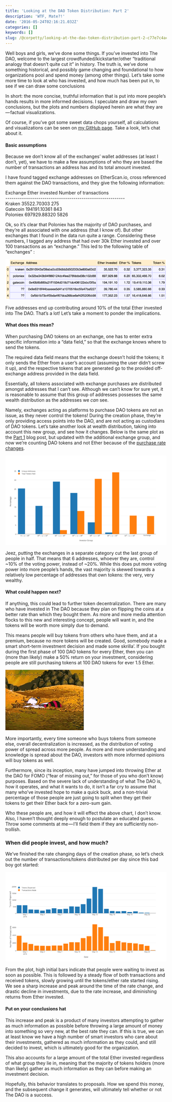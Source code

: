 ```yaml
---
title: 'Looking at the DAO Token Distribution: Part 2'
description: 'WTF, Mate?!'
date: '2016-05-24T02:16:21.032Z'
categories: []
keywords: []
slug: /@corpetty/looking-at-the-dao-token-distribution-part-2-c77e7c4ac81c
---
```


Well boys and girls, we’ve done some things. If you’ve invested into The DAO, welcome to the largest crowdfunded/kickstarter/other “traditional analogy that doesn’t quite cut it” in history. The truth is, we’ve done something historical, and possibly game changing and foundational to how organizations pool and spend money (among other things). Let’s take some more time to look at who has invested, and how much has been put in, to see if we can draw some conclusions

In short: the more concise, truthful information that is put into more people’s hands results in more informed decisions. I speculate and draw my own conclusions, but the plots and numbers displayed herein are what they are — factual visualizations.

Of course, if you’ve got some sweet data chops yourself, all calculations and visualizations can be seen on [my GitHub page](https://github.com/corpetty/TBP_metrics/tree/master/various_visualizations/dao_transactions). Take a look, let’s chat about it.

#### Basic assumptions

Because we don’t know all of the exchanges’ wallet addresses (at least I don’t, yet), we have to make a few assumptions of who they are based the number of transactions an address has and its total amount invested.

I have found tagged exchange addresses on EtherScan.io, cross referenced them against the DAO transactions, and they give the following information:

Exchange          Ether invested    Number of transactions    
\----------------------------------------------------------   
Kraken             35522.70303            275  
Gatecoin          194191.10361            843  
Poloniex          697929.88320           5826

Ok, so it’s clear that Poloniex has the majority of DAO purchases, and they’re all associated with one address (that I know of). But other exchanges that I found in the data run quite a range. Considering these numbers, I tagged any address that had over 30k Ether invested and over 100 transactions as an “exchange.” This led to the following table of “exchanges” :

![](/images/medium/1__6df1FGdArmgO1A3BFa1qiA.png)

Five addresses end up contributing around 10% of the total Ether invested into The DAO. That’s a lot! Let’s take a moment to ponder the implications.

#### What does this mean?

When purchasing DAO tokens on an exchange, one has to enter extra specific information into a “data field,” so that the exchange knows where to send the tokens.

The required data field means that the exchange doesn’t hold the tokens; it only sends the Ether from a user’s account (assuming the user didn’t screw it up), and the respective tokens that are generated go to the provided off-exchange address provided in the data field.

Essentially, all tokens associated with exchange purchases are distributed amongst addresses that I can’t see. Although we can’t know for sure yet, it is reasonable to assume that this group of addresses possesses the same wealth distribution as the addresses we _can_ see.

Namely, exchanges acting as platforms to purchase DAO tokens are not an issue, as they never control the tokens! During the creation phase, they’re only providing access points into the DAO, and are not acting as custodians of DAO tokens. Let’s take another look at wealth distribution, taking into account this new group, and see how it changes. Below is the same plot as the [Part 1](https://medium.com/the-bitcoin-podcast-blog/looking-at-the-dao-address-distribution-part-1-f324e71381bf#.nerdfelvi) blog post, but updated with the additional exchange group, and now we’re counting DAO tokens and not Ether because of the [purchase rate changes](https://blog.daohub.org/the-dao-creation-period-price-schedule-4a8bc7a76e04#.qvunggdbk).

![](/images/medium/1__3ne2U__FrLe3znYNUFKy9Sg.png)

Jeez, putting the exchanges in a separate category cut the last group of people in half. That means that 6 addresses, whoever they are, control ~10% of the voting power, instead of ~20%. While this does put more voting power into more people’s hands, the vast majority is skewed towards a relatively low percentage of addresses that own tokens: the very, very wealthy.

#### What could happen next?

If anything, this could lead to further token decentralization. There are many who have invested in The DAO because they plan on flipping the coins at a better rate than which they bought them. As more and more media attention flocks to this new and interesting concept, people will want in, and the tokens will be worth more simply due to demand.

This means people will buy tokens from others who have them, and at a premium, because no more tokens will be created. Good, somebody made a smart short-term investment decision and made some skrilla’. If you bought during the first phase of 100 DAO tokens for every Ether, then you can (more than likely) make a 50% return on your investment, considering people are still purchasing tokens at 100 DAO tokens for ever 1.5 Ether.

![](/images/medium/1__NSlAzbtQsIxiNQU3VWW5Ww.gif)

More importantly, every time someone who buys tokens from someone else, overall decentralization is increased, as the distribution of voting power of spread across more people. As more and more understanding and knowledge is spread about the DAO, investors with more informed opinions will buy tokens as well.

Furthermore, since its inception, many have jumped into throwing Ether at the DAO for FOMO (“fear of missing out,” for those of you who don’t know) purposes. Based on the severe lack of understanding of what The DAO is, how it operates, and what it wants to do, it isn’t a far cry to assume that many who’ve invested hope to make a quick buck, and a non-trivial percentage of those people are just going to split when they get their tokens to get their Ether back for a zero-sum gain.

Who these people are, and how it will effect the above chart, I don’t know. Also, I haven’t thought deeply enough to postulate an educated guess. Throw some comments at me — I’ll field them if they are sufficiently non-trollish.

### When did people invest, and how much?

We’ve finished the rate changing days of the creation phase, so let’s check out the number of transactions/tokens distributed per day since this bad boy got started:

![](/images/medium/1__1f3cdsAH5GYeX__BkCJc3Nw.png)

From the plot, high initial bars indicate that people were waiting to invest as soon as possible. This is followed by a steady flow of both transactions and received tokens, slowly growing until the tokens/ether rate started rising. We see a sharp increase and peak around the time of the rate change, and drastic decline in investments, due to the rate increase, and diminishing returns from Ether invested.

#### Put on your conclusions hat

This increase and peak is a product of many investors attempting to gather as much information as possible before throwing a large amount of money into something so very new, at the best rate they can. If this is true, we can at least know we have a high number of smart investors who care about their investments, gathered as much information as they could, and still decided to invest, which is ultimately good for the organization.

This also accounts for a large amount of the total Ether invested regardless of what group they lie in, meaning that the majority of tokens holders (more than likely) gather as much information as they can before making an investment decision.

Hopefully, this behavior translates to proposals. How we spend this money, and the subsequent change it generates, will ultimately tell whether or not The DAO is a success.